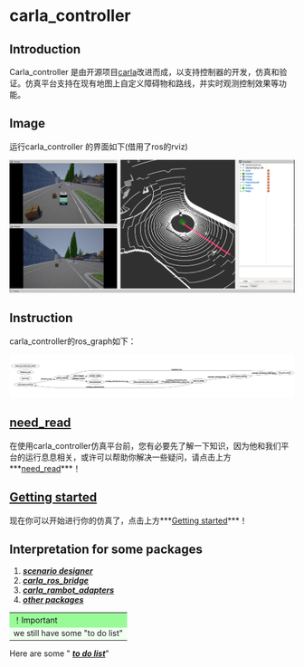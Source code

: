 # carla_controller

## Introduction

Carla_controller 是由开源项目[carla](http://carla.org/)改进而成，以支持控制器的开发，仿真和验证。仿真平台支持在现有地图上自定义障碍物和路线，并实时观测控制效果等功能。

## Image

运行carla_controller 的界面如下(借用了ros的rviz)

![](readme.assets/carla_control_view.png)

## Instruction

carla_controller的ros_graph如下：

![](readme.assets/rqt_graph.png)

## [need_read](./need_read.md)

在使用carla_controller仿真平台前，您有必要先了解一下知识，因为他和我们平台的运行息息相关，或许可以帮助你解决一些疑问，请点击上方***[need_read](./need_read.md)***！

## [Getting started](./get_started.md)

现在你可以开始进行你的仿真了，点击上方***[Getting started](./get_started.md)***！

## Interpretation for some packages

1. ***[scenario designer](./scenario_designer.md)***
2. ***[carla_ros_bridge](./carla_ros_bridge.md)***
3. ***[carla_rambot_adapters](./carla_rambot_adapters.md)***
4. ***[other packages](./others.md)***

<table>
  <tr>
    <td bgcolor=#98FB98><font color="#FFFFFF"></font>！Important</font></td>
  </tr>
  <tr>
    <td bgcolor=#F0FFF0><font color="#FFFFFF"></font>we still have some "to do list"</font></td>
  </tr>
</table>

Here are some " ***[to do list](./to_do_list.md)***"
